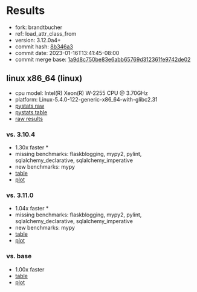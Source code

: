 # Results

- fork: brandtbucher
- ref: load_attr_class_from
- version: 3.12.0a4+
- commit hash: [8b346a3](https://github.com/brandtbucher/cpython/commit/8b346a3)
- commit date: 2023-01-16T13:41:45-08:00
- commit merge base: [1a9d8c750be83e6abb65769d312361fe9742de02](https://github.com/brandtbucher/cpython/commit/1a9d8c750be83e6abb65769d312361fe9742de02)

## linux x86_64 (linux)

- cpu model: Intel(R) Xeon(R) W-2255 CPU @ 3.70GHz
- platform: Linux-5.4.0-122-generic-x86_64-with-glibc2.31
- [pystats raw](bm-20230116-linux-x86_64-brandtbucher-load_attr_class_from-3.12.0a4%2B-8b346a3-pystats.json)
- [pystats table](bm-20230116-linux-x86_64-brandtbucher-load_attr_class_from-3.12.0a4%2B-8b346a3-pystats.md)
- [raw results](bm-20230116-linux-x86_64-brandtbucher-load_attr_class_from-3.12.0a4%2B-8b346a3.json)

### vs. 3.10.4

- 1.30x faster \*
- missing benchmarks: flaskblogging, mypy2, pylint, sqlalchemy_declarative, sqlalchemy_imperative
- new benchmarks: mypy
- [table](bm-20230116-linux-x86_64-brandtbucher-load_attr_class_from-3.12.0a4%2B-8b346a3-vs-3.10.4.md)
- [plot](bm-20230116-linux-x86_64-brandtbucher-load_attr_class_from-3.12.0a4%2B-8b346a3-vs-3.10.4.png)

### vs. 3.11.0

- 1.04x faster \*
- missing benchmarks: flaskblogging, mypy2, pylint, sqlalchemy_declarative, sqlalchemy_imperative
- new benchmarks: mypy
- [table](bm-20230116-linux-x86_64-brandtbucher-load_attr_class_from-3.12.0a4%2B-8b346a3-vs-3.11.0.md)
- [plot](bm-20230116-linux-x86_64-brandtbucher-load_attr_class_from-3.12.0a4%2B-8b346a3-vs-3.11.0.png)

### vs. base

- 1.00x faster
- [table](bm-20230116-linux-x86_64-brandtbucher-load_attr_class_from-3.12.0a4%2B-8b346a3-vs-base.md)
- [plot](bm-20230116-linux-x86_64-brandtbucher-load_attr_class_from-3.12.0a4%2B-8b346a3-vs-base.png)

